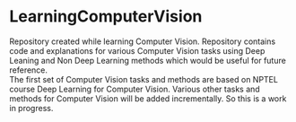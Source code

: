 # **LearningComputerVision**
Repository created while learning Computer Vision. Repository contains code and explanations for various Computer Vision tasks using Deep Leaning and Non Deep Learning methods which would be useful for future reference.
<br>The first set of Computer Vision tasks and methods are based on NPTEL course Deep Learning for Computer Vision. Various other tasks and methods for Computer Vision will be added incrementally. So this is a work in progress.
